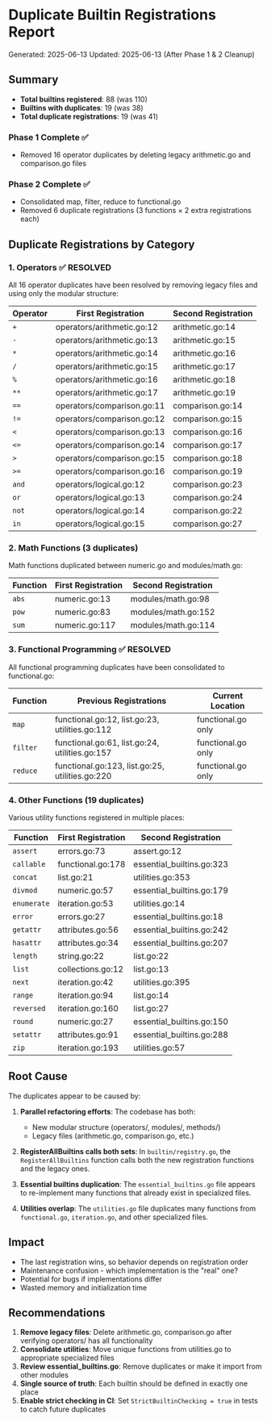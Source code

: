 # Duplicate Builtin Registrations Report

Generated: 2025-06-13
Updated: 2025-06-13 (After Phase 1 & 2 Cleanup)

## Summary

- **Total builtins registered**: 88 (was 110)
- **Builtins with duplicates**: 19 (was 38) 
- **Total duplicate registrations**: 19 (was 41)

### Phase 1 Complete ✅
- Removed 16 operator duplicates by deleting legacy arithmetic.go and comparison.go files

### Phase 2 Complete ✅
- Consolidated map, filter, reduce to functional.go
- Removed 6 duplicate registrations (3 functions × 2 extra registrations each)

## Duplicate Registrations by Category

### 1. Operators ✅ RESOLVED 

All 16 operator duplicates have been resolved by removing legacy files and using only the modular structure:

| Operator | First Registration | Second Registration |
|----------|-------------------|-------------------|
| `+` | operators/arithmetic.go:12 | arithmetic.go:14 |
| `-` | operators/arithmetic.go:13 | arithmetic.go:15 |
| `*` | operators/arithmetic.go:14 | arithmetic.go:16 |
| `/` | operators/arithmetic.go:15 | arithmetic.go:17 |
| `%` | operators/arithmetic.go:16 | arithmetic.go:18 |
| `**` | operators/arithmetic.go:17 | arithmetic.go:19 |
| `==` | operators/comparison.go:11 | comparison.go:14 |
| `!=` | operators/comparison.go:12 | comparison.go:15 |
| `<` | operators/comparison.go:13 | comparison.go:16 |
| `<=` | operators/comparison.go:14 | comparison.go:17 |
| `>` | operators/comparison.go:15 | comparison.go:18 |
| `>=` | operators/comparison.go:16 | comparison.go:19 |
| `and` | operators/logical.go:12 | comparison.go:23 |
| `or` | operators/logical.go:13 | comparison.go:24 |
| `not` | operators/logical.go:14 | comparison.go:22 |
| `in` | operators/logical.go:15 | comparison.go:27 |

### 2. Math Functions (3 duplicates)

Math functions duplicated between numeric.go and modules/math.go:

| Function | First Registration | Second Registration |
|----------|-------------------|-------------------|
| `abs` | numeric.go:13 | modules/math.go:98 |
| `pow` | numeric.go:83 | modules/math.go:152 |
| `sum` | numeric.go:117 | modules/math.go:114 |

### 3. Functional Programming ✅ RESOLVED

All functional programming duplicates have been consolidated to functional.go:

| Function | Previous Registrations | Current Location |
|----------|----------------------|------------------|
| `map` | functional.go:12, list.go:23, utilities.go:112 | functional.go only |
| `filter` | functional.go:61, list.go:24, utilities.go:157 | functional.go only |
| `reduce` | functional.go:123, list.go:25, utilities.go:220 | functional.go only |

### 4. Other Functions (19 duplicates)

Various utility functions registered in multiple places:

| Function | First Registration | Second Registration |
|----------|-------------------|-------------------|
| `assert` | errors.go:73 | assert.go:12 |
| `callable` | functional.go:178 | essential_builtins.go:323 |
| `concat` | list.go:21 | utilities.go:353 |
| `divmod` | numeric.go:57 | essential_builtins.go:179 |
| `enumerate` | iteration.go:53 | utilities.go:14 |
| `error` | errors.go:27 | essential_builtins.go:18 |
| `getattr` | attributes.go:56 | essential_builtins.go:242 |
| `hasattr` | attributes.go:34 | essential_builtins.go:207 |
| `length` | string.go:22 | list.go:22 |
| `list` | collections.go:12 | list.go:13 |
| `next` | iteration.go:42 | utilities.go:395 |
| `range` | iteration.go:94 | list.go:14 |
| `reversed` | iteration.go:160 | list.go:27 |
| `round` | numeric.go:27 | essential_builtins.go:150 |
| `setattr` | attributes.go:91 | essential_builtins.go:288 |
| `zip` | iteration.go:193 | utilities.go:57 |

## Root Cause

The duplicates appear to be caused by:

1. **Parallel refactoring efforts**: The codebase has both:
   - New modular structure (operators/, modules/, methods/)
   - Legacy files (arithmetic.go, comparison.go, etc.)

2. **RegisterAllBuiltins calls both sets**: In `builtin/registry.go`, the `RegisterAllBuiltins` function calls both the new registration functions and the legacy ones.

3. **Essential builtins duplication**: The `essential_builtins.go` file appears to re-implement many functions that already exist in specialized files.

4. **Utilities overlap**: The `utilities.go` file duplicates many functions from `functional.go`, `iteration.go`, and other specialized files.

## Impact

- The last registration wins, so behavior depends on registration order
- Maintenance confusion - which implementation is the "real" one?
- Potential for bugs if implementations differ
- Wasted memory and initialization time

## Recommendations

1. **Remove legacy files**: Delete arithmetic.go, comparison.go after verifying operators/ has all functionality
2. **Consolidate utilities**: Move unique functions from utilities.go to appropriate specialized files
3. **Review essential_builtins.go**: Remove duplicates or make it import from other modules
4. **Single source of truth**: Each builtin should be defined in exactly one place
5. **Enable strict checking in CI**: Set `StrictBuiltinChecking = true` in tests to catch future duplicates